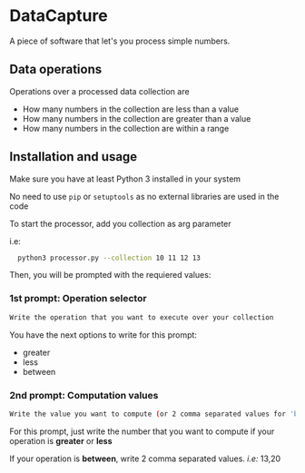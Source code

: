 
# DataCapture

A piece of software that let's you process simple numbers.

## Data operations

Operations over a processed data collection are 
- How many numbers in the collection are less than a value
- How many numbers in the collection are greater than a value
- How many numbers in the collection are within a range




## Installation and usage

Make sure you have at least Python 3 installed in your system

No need to use ```pip``` or ```setuptools``` as no external libraries are used in the code

To start the processor, add you collection as arg parameter

i.e:

```bash
  python3 processor.py --collection 10 11 12 13
```

Then, you will be prompted with the requiered values:

### 1st prompt: Operation selector

```bash
Write the operation that you want to execute over your collection
```

You have the next options to write for this prompt:

- greater
- less
- between

### 2nd prompt: Computation values

```bash
Write the value you want to compute (or 2 comma separated values for 'between' operation)
```

For this prompt, just write the number that you want to compute if your operation is **greater** or **less** 

If your operation is **between**, write 2 comma separated values. *i.e:* 13,20


